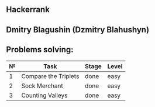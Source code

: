 ## Hackerrank

Dmitry Blagushin (Dzmitry Blahushyn)
--------------------------------------------

## Problems solving:

| № | Task                 | Stage      | Level  |
|---|----------------------|------------|--------|
| 1 | Compare the Triplets | done       | easy   |
| 2 | Sock Merchant        | done       | easy   |
| 3 | Counting Valleys     | done       | easy   |